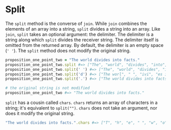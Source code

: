 # Split

The `split` method is the converse of `join`. While `join` combines the elements of an array into a string, `split` divides a string into an array. Like `join`, `split` takes an optional argument: the delimiter. The delimiter is a string along which `split` divides the receiver string. The delimiter itself is omitted from the returned array. By default, the delimiter is an empty space (`' '`). The `split` method does not modify the original string.

```ruby
proposition_one_point_two = "The world divides into facts."
proposition_one_point_two.split #=> ["The", "world", "divides", "into", "facts."]
proposition_one_point_two.split(' ') #=> ["The", "world", "divides", "into", "facts."]
proposition_one_point_two.split('d') #=> ["The worl", " ", "ivi", "es into facts."]
proposition_one_point_two.split('.') #=> ["The world divides into facts"]

# the original string is not modified
proposition_one_point_two #=> "The world divides into facts."
```

`split` has a cousin called `chars`. `chars` returns an array of characters in a string; it's equivalent to `split("")`. `chars` does not take an argument, nor does it modify the original string.

```ruby
"The world divides into facts.".chars #=> ["T", "h", "e", " ", "w", "o", "r", "l", "d", " ", "d", "i", "v", "i", "d", "e", "s", " ", "i", "n", "t", "o", " ", "f", "a", "c", "t", "s", "."]
```


